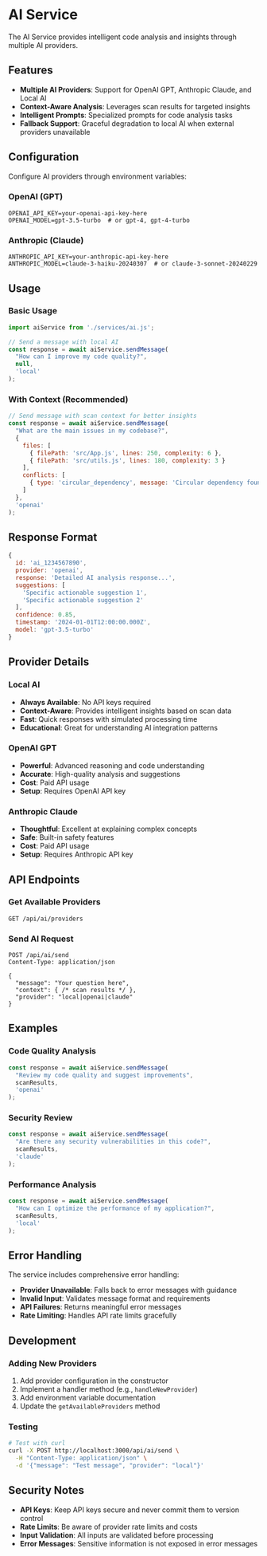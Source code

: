 # AI Service

The AI Service provides intelligent code analysis and insights through multiple AI providers.

## Features

- **Multiple AI Providers**: Support for OpenAI GPT, Anthropic Claude, and Local AI
- **Context-Aware Analysis**: Leverages scan results for targeted insights
- **Intelligent Prompts**: Specialized prompts for code analysis tasks
- **Fallback Support**: Graceful degradation to local AI when external providers unavailable

## Configuration

Configure AI providers through environment variables:

### OpenAI (GPT)
```env
OPENAI_API_KEY=your-openai-api-key-here
OPENAI_MODEL=gpt-3.5-turbo  # or gpt-4, gpt-4-turbo
```

### Anthropic (Claude)
```env
ANTHROPIC_API_KEY=your-anthropic-api-key-here
ANTHROPIC_MODEL=claude-3-haiku-20240307  # or claude-3-sonnet-20240229
```

## Usage

### Basic Usage
```javascript
import aiService from './services/ai.js';

// Send a message with local AI
const response = await aiService.sendMessage(
  "How can I improve my code quality?", 
  null, 
  'local'
);
```

### With Context (Recommended)
```javascript
// Send message with scan context for better insights
const response = await aiService.sendMessage(
  "What are the main issues in my codebase?",
  {
    files: [
      { filePath: 'src/App.js', lines: 250, complexity: 6 },
      { filePath: 'src/utils.js', lines: 180, complexity: 3 }
    ],
    conflicts: [
      { type: 'circular_dependency', message: 'Circular dependency found' }
    ]
  },
  'openai'
);
```

## Response Format

```javascript
{
  id: 'ai_1234567890',
  provider: 'openai',
  response: 'Detailed AI analysis response...',
  suggestions: [
    'Specific actionable suggestion 1',
    'Specific actionable suggestion 2'
  ],
  confidence: 0.85,
  timestamp: '2024-01-01T12:00:00.000Z',
  model: 'gpt-3.5-turbo'
}
```

## Provider Details

### Local AI
- **Always Available**: No API keys required
- **Context-Aware**: Provides intelligent insights based on scan data
- **Fast**: Quick responses with simulated processing time
- **Educational**: Great for understanding AI integration patterns

### OpenAI GPT
- **Powerful**: Advanced reasoning and code understanding
- **Accurate**: High-quality analysis and suggestions
- **Cost**: Paid API usage
- **Setup**: Requires OpenAI API key

### Anthropic Claude
- **Thoughtful**: Excellent at explaining complex concepts
- **Safe**: Built-in safety features
- **Cost**: Paid API usage
- **Setup**: Requires Anthropic API key

## API Endpoints

### Get Available Providers
```
GET /api/ai/providers
```

### Send AI Request
```
POST /api/ai/send
Content-Type: application/json

{
  "message": "Your question here",
  "context": { /* scan results */ },
  "provider": "local|openai|claude"
}
```

## Examples

### Code Quality Analysis
```javascript
const response = await aiService.sendMessage(
  "Review my code quality and suggest improvements",
  scanResults,
  'openai'
);
```

### Security Review
```javascript
const response = await aiService.sendMessage(
  "Are there any security vulnerabilities in this code?",
  scanResults,
  'claude'
);
```

### Performance Analysis
```javascript
const response = await aiService.sendMessage(
  "How can I optimize the performance of my application?",
  scanResults,
  'local'
);
```

## Error Handling

The service includes comprehensive error handling:

- **Provider Unavailable**: Falls back to error messages with guidance
- **Invalid Input**: Validates message format and requirements
- **API Failures**: Returns meaningful error messages
- **Rate Limiting**: Handles API rate limits gracefully

## Development

### Adding New Providers

1. Add provider configuration in the constructor
2. Implement a handler method (e.g., `handleNewProvider`)
3. Add environment variable documentation
4. Update the `getAvailableProviders` method

### Testing

```bash
# Test with curl
curl -X POST http://localhost:3000/api/ai/send \
  -H "Content-Type: application/json" \
  -d '{"message": "Test message", "provider": "local"}'
```

## Security Notes

- **API Keys**: Keep API keys secure and never commit them to version control
- **Rate Limits**: Be aware of provider rate limits and costs
- **Input Validation**: All inputs are validated before processing
- **Error Messages**: Sensitive information is not exposed in error messages